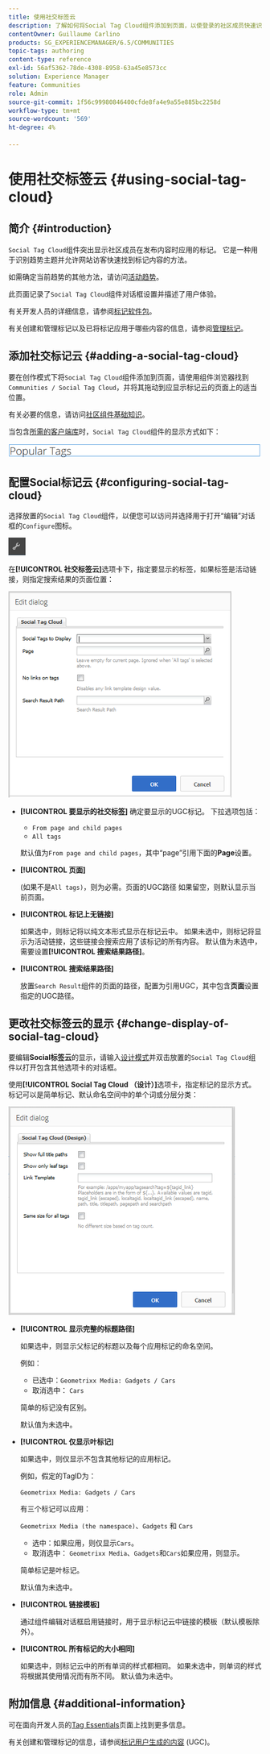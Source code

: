 ```yaml
---
title: 使用社交标签云
description: 了解如何将Social Tag Cloud组件添加到页面，以使登录的社区成员快速识别趋势主题并找到标记的内容。
contentOwner: Guillaume Carlino
products: SG_EXPERIENCEMANAGER/6.5/COMMUNITIES
topic-tags: authoring
content-type: reference
exl-id: 56af5362-78de-4308-8958-63a45e8573cc
solution: Experience Manager
feature: Communities
role: Admin
source-git-commit: 1f56c99980846400cfde8fa4e9a55e885bc2258d
workflow-type: tm+mt
source-wordcount: '569'
ht-degree: 4%

---
```


# 使用社交标签云 {#using-social-tag-cloud}

## 简介 {#introduction}

`Social Tag Cloud`组件突出显示社区成员在发布内容时应用的标记。 它是一种用于识别趋势主题并允许网站访客快速找到标记内容的方法。

如需确定当前趋势的其他方法，请访问[活动趋势](trends.md)。

此页面记录了`Social Tag Cloud`组件对话框设置并描述了用户体验。

有关开发人员的详细信息，请参阅[标记软件包](tag.md)。

有关创建和管理标记以及已将标记应用于哪些内容的信息，请参阅[管理标记](../../help/sites-administering/tags.md)。

## 添加社交标记云 {#adding-a-social-tag-cloud}

要在创作模式下将`Social Tag Cloud`组件添加到页面，请使用组件浏览器找到`Communities / Social Tag Cloud`，并将其拖动到应显示标记云的页面上的适当位置。

有关必要的信息，请访问[社区组件基础知识](basics.md)。

当包含[所需的客户端库](tag.md#essentials-for-client-side)时，`Social Tag Cloud`组件的显示方式如下：

![社交标签](assets/social-tag.png)

## 配置Social标记云 {#configuring-social-tag-cloud}

选择放置的`Social Tag Cloud`组件，以便您可以访问并选择用于打开“编辑”对话框的`Configure`图标。

![配置](assets/configure-new.png)

在&#x200B;**[!UICONTROL 社交标签云]**&#x200B;选项卡下，指定要显示的标签，如果标签是活动链接，则指定搜索结果的页面位置：

![social-tag-cloud](assets/social-tag-cloud.png)

* **[!UICONTROL 要显示的社交标签]**
确定要显示的UGC标记。 下拉选项包括：

   * `From page and child pages`
   * `All tags`

  默认值为`From page and child pages`，其中“page”引用下面的&#x200B;**Page**&#x200B;设置。

* **[!UICONTROL 页面]**

  (如果不是`All tags)`，则为必需。页面的UGC路径 如果留空，则默认显示当前页面。

* **[!UICONTROL 标记上无链接]**

  如果选中，则标记将以纯文本形式显示在标记云中。 如果未选中，则标记将显示为活动链接，这些链接会搜索应用了该标记的所有内容。 默认值为未选中，需要设置&#x200B;**[!UICONTROL 搜索结果路径]**。

* **[!UICONTROL 搜索结果路径]**

  放置`Search Result`组件的页面的路径，配置为引用UGC，其中包含&#x200B;**页面**&#x200B;设置指定的UGC路径。

## 更改社交标签云的显示 {#change-display-of-social-tag-cloud}

要编辑&#x200B;**Social标签云**&#x200B;的显示，请输入[设计模式](../../help/sites-authoring/default-components-designmode.md)并双击放置的`Social Tag Cloud`组件以打开包含其他选项卡的对话框。

使用&#x200B;**[!UICONTROL Social Tag Cloud （设计）]**&#x200B;选项卡，指定标记的显示方式。 标记可以是简单标记、默认命名空间中的单个词或分层分类：

![social-tag-cloud-design](assets/social-tag-cloud-design.png)

* **[!UICONTROL 显示完整的标题路径]**

  如果选中，则显示父标记的标题以及每个应用标记的命名空间。

  例如：

   * 已选中：`Geometrixx Media: Gadgets / Cars`
   * 取消选中： `Cars`

  简单的标记没有区别。

  默认值为未选中。

* **[!UICONTROL 仅显示叶标记]**

  如果选中，则仅显示不包含其他标记的应用标记。

  例如，假定的TagID为：

  `Geometrixx Media: Gadgets / Cars`

  有三个标记可以应用：

  `Geometrixx Media (the namespace)`、`Gadgets` 和 `Cars`

   * 选中：如果应用，则仅显示`Cars`。
   * 取消选中： `Geometrixx Media`、`Gadgets`和`Cars`如果应用，则显示。

  简单标记是叶标记。

  默认值为未选中。

* **[!UICONTROL 链接模板]**

  通过组件编辑对话框启用链接时，用于显示标记云中链接的模板（默认模板除外）。

* **[!UICONTROL 所有标记的大小相同]**

  如果选中，则标记云中的所有单词的样式都相同。 如果未选中，则单词的样式将根据其使用情况而有所不同。 默认值为未选中。

## 附加信息 {#additional-information}

可在面向开发人员的[Tag Essentials](tag.md)页面上找到更多信息。

有关创建和管理标记的信息，请参阅[标记用户生成的内容](tag-ugc.md) (UGC)。
